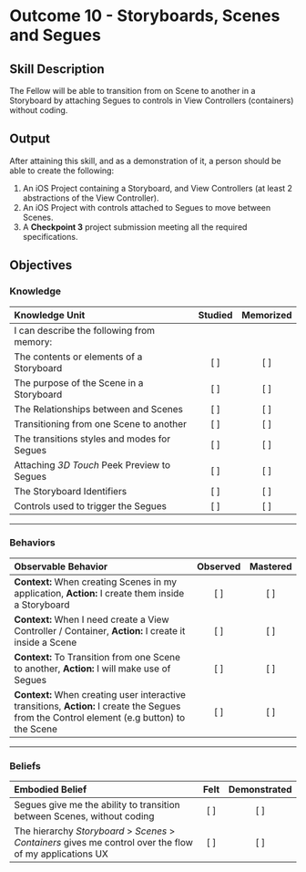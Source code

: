 # Outcome 10 - Storyboards, Scenes and Segues
## Skill Description

The Fellow will be able to transition from on Scene to another in a Storyboard by attaching Segues to controls in View Controllers (containers) without coding.

## Output

After attaining this skill, and as a demonstration of it, a person should be able to create the following:

1. An iOS Project containing a Storyboard, and View Controllers (at least 2 abstractions of the View Controller).
2. An iOS Project with controls attached to Segues to move between Scenes.
3. A **Checkpoint 3** project submission meeting all the required specifications.

## Objectives
### Knowledge

| Knowledge Unit   |      Studied      | Memorized |
|:-------------|:------------------:|:--------:|
| I can describe the following from memory: | | |
| The contents or elements of a Storyboard | [ ] | [ ] |
| The purpose of the Scene in a Storyboard | [ ] | [ ] |
| The Relationships between  and Scenes |  [ ] | [ ] |
| Transitioning from one Scene to another | [ ] | [ ] |
| The transitions styles and modes for Segues | [ ] | [ ] |
| Attaching _3D Touch_ Peek Preview to Segues | [ ] | [ ] |
| The Storyboard Identifiers | [ ] | [ ] |
| Controls used to trigger the Segues | [ ] | [ ] |

-------

### Behaviors

| Observable Behavior   |      Observed      | Mastered |
|:-------------|:------------------:|:--------:|
| **Context:** When creating Scenes in my application, **Action:** I create them inside a Storyboard | [ ] | [ ] |
| **Context:** When I need create a View Controller / Container, **Action:** I create it inside a Scene | [ ] | [ ] |
| **Context:** To Transition from one Scene to another, **Action:** I will make use of Segues | [ ] | [ ] |
| **Context:** When creating user interactive transitions, **Action:** I create the Segues from the  Control element (e.g button) to the Scene | [ ] | [ ] |

-------

### Beliefs

| Embodied Belief   |      Felt      | Demonstrated |
|:-------------|:------------------:|:--------:|
| Segues give me the ability to transition between Scenes, without coding | [ ] | [ ] |
| The hierarchy _Storyboard_ &gt; _Scenes_ &gt; _Containers_ gives me control over the flow of my applications UX | [ ] | [ ] |
